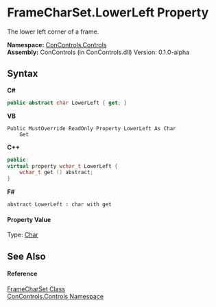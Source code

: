 # FrameCharSet.LowerLeft Property 
 

The lower left corner of a frame.

**Namespace:**&nbsp;<a href="8161a036-2926-0ace-99d3-20346d250e3b">ConControls.Controls</a><br />**Assembly:**&nbsp;ConControls (in ConControls.dll) Version: 0.1.0-alpha

## Syntax

**C#**<br />
``` C#
public abstract char LowerLeft { get; }
```

**VB**<br />
``` VB
Public MustOverride ReadOnly Property LowerLeft As Char
	Get
```

**C++**<br />
``` C++
public:
virtual property wchar_t LowerLeft {
	wchar_t get () abstract;
}
```

**F#**<br />
``` F#
abstract LowerLeft : char with get

```


#### Property Value
Type: <a href="https://docs.microsoft.com/dotnet/api/system.char" target="_blank">Char</a>

## See Also


#### Reference
<a href="70bef3fa-802e-95ac-4ad8-d97820b4b25f">FrameCharSet Class</a><br /><a href="8161a036-2926-0ace-99d3-20346d250e3b">ConControls.Controls Namespace</a><br />